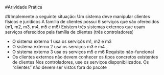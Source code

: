 #Arividade Prática

##Implemente a seguinte situação:
Um sistema deve manipular clientes físicos e jurídicos
A família de clientes possui 6 serviços que são oferecidos (m1, m2, m3, m4, m5 e m6)
Existem três sistemas externos que usam serviços oferecidos pela família de clientes (três controladores)
- O sistema externo 1 usa os serviçõs m1, m2 e m3
- O sistema externo 2 usa os serviços m3 e m4
- O sistema externo 3 usa os serviços m5 e m6
Requisito não-funcional
- Os clientes externos não devem conhecer os tipos concretos existentes de clientes
Nos controladores, use os serviços disponibilizados.
Os “clientes” não devem ser vistos fora do pacote 
